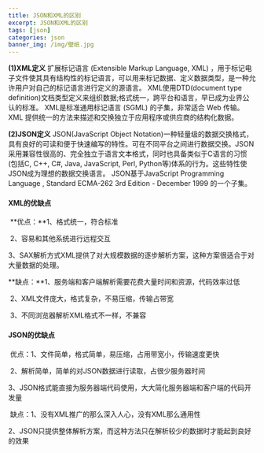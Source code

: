 ```yaml
---
title: JSON和XML的区别
excerpt: JSON和XML的区别
tags: [json]
categories: json
banner_img: /img/壁纸.jpg
---
```


**(1)XML定义**
扩展标记语言 (Extensible Markup Language, XML) ，用于标记电子文件使其具有结构性的标记语言，可以用来标记数据、定义数据类型，是一种允许用户对自己的标记语言进行定义的源语言。 XML使用DTD(document type definition)文档类型定义来组织数据;格式统一，跨平台和语言，早已成为业界公认的标准。
XML是标准通用标记语言 (SGML) 的子集，非常适合 Web 传输。XML 提供统一的方法来描述和交换独立于应用程序或供应商的结构化数据。

**(2)JSON定义**
JSON(JavaScript Object Notation)一种轻量级的数据交换格式，具有良好的可读和便于快速编写的特性。可在不同平台之间进行数据交换。JSON采用兼容性很高的、完全独立于语言文本格式，同时也具备类似于C语言的习惯(包括C, C++, C#, Java, JavaScript, Perl, Python等)体系的行为。这些特性使JSON成为理想的数据交换语言。
JSON基于JavaScript Programming Language , Standard ECMA-262 3rd Edition - December 1999 的一个子集。

#### XML的优缺点

​	**优点：**1、格式统一，符合标准

​				2、容易和其他系统进行远程交互

​				3、SAX解析方式XML提供了对大规模数据的逐步解析方案，这种方案很适合于对大量数据的处理。

​	**缺点：**1、服务端和客户端解析需要花费大量时间和资源，代码效率过低

​				2、XML文件庞大，格式复杂，不易压缩，传输占带宽

​				3、不同浏览器解析XML格式不一样，不兼容

#### JSON的优缺点

​	优点：1、文件简单，格式简单，易压缩，占用带宽小，传输速度更快

​				2、解析简单，简单的对JSON数据进行读取，占很少服务器时间

​				3、JSON格式能直接为服务器端代码使用，大大简化服务器端和客户端的代码开发量

​	缺点：1、没有XML推广的那么深入人心，没有XML那么通用性

​				2、JSON只提供整体解析方案，而这种方法只在解析较少的数据时才能起到良好的效果

​				

​	
